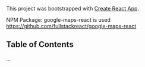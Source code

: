 This project was bootstrapped with [Create React App](https://github.com/facebookincubator/create-react-app).

NPM Package: google-maps-react is used
https://github.com/fullstackreact/google-maps-react


## Table of Contents

...